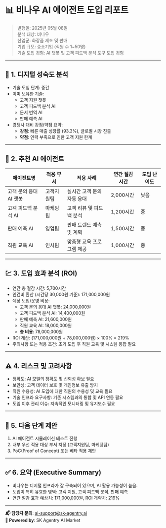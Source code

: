 # 📊 비나우 AI 에이전트 도입 리포트

> 발행일: 2025년 05월 08일  
> 분석 대상: 비나우  
> 산업군: 화장품 제조 및 판매  
> 기업 규모: 중소기업 (직원 수 1~50명)  
> 기술 도입 경험: AI 챗봇 및 고객 피드백 분석 도구 도입 경험

---

## 🧭 1. 디지털 성숙도 분석

- 기술 도입 단계: 중간
- 이미 보유한 기술:
  - 고객 지원 챗봇
  - 고객 피드백 분석 AI
  - 문서 번역 AI
  - 판매 예측 AI
- 경쟁사 대비 강점/약점 요약:
  - **강점**: 빠른 매출 성장률 (93.3%), 글로벌 시장 진출
  - **약점**: 인력 부족으로 인한 고객 지원 한계

---

## 🤖 2. 추천 AI 에이전트

| 에이전트명                     | 적용 부서       | 적용 사례                     | 연간 절감 시간 | 도입 난이도 |
|--------------------------------|----------------|-------------------------------|----------------|--------------|
| 고객 문의 응대 AI 챗봇        | 고객지원팀     | 실시간 고객 문의 자동 응대   | 2,000시간      | 낮음         |
| 고객 피드백 분석 AI           | 마케팅팀       | 고객 리뷰 및 피드백 분석     | 1,200시간      | 중           |
| 판매 예측 AI                  | 영업팀         | 판매 트렌드 예측 및 계획     | 1,500시간      | 중           |
| 직원 교육 AI                  | 인사팀         | 맞춤형 교육 프로그램 제공     | 1,000시간      | 중           |

---

## 💹 3. 도입 효과 분석 (ROI)

- 연간 총 절감 시간: 5,700시간
- 인건비 환산 (시간당 30,000원 기준): 171,000,000원
- 예상 도입/운영 비용:
  - 고객 문의 응대 AI 챗봇: 24,000,000원
  - 고객 피드백 분석 AI: 14,400,000원
  - 판매 예측 AI: 21,600,000원
  - 직원 교육 AI: 18,000,000원
  - **총 비용**: 78,000,000원
- ROI 계산: (171,000,000원 ÷ 78,000,000원) × 100% = 219%
- 주의사항 또는 적용 조건: 초기 도입 후 직원 교육 및 시스템 통합 필요

---

## ⚠️ 4. 리스크 및 고려사항

- 정확도: AI 모델의 정확도 및 신뢰성 확보 필요
- 보안성: 고객 데이터 보호 및 개인정보 유출 방지
- 직원 수용성: AI 도입에 대한 직원의 수용성 및 교육 필요
- 기술 인프라 요구사항: 기존 시스템과의 통합 및 API 연동 필요
- 도입 이후 관리 이슈: 지속적인 모니터링 및 유지보수 필요

---

## 🚀 5. 다음 단계 제안

1. AI 에이전트 시뮬레이션 테스트 진행
2. 내부 우선 적용 대상 부서 지정 (고객지원팀, 마케팅팀)
3. PoC(Proof of Concept) 또는 베타 적용 제안

---

## ✅ 6. 요약 (Executive Summary)

- 비나우는 디지털 인프라가 잘 구축되어 있으며, AI 활용 가능성이 높음.
- 도입이 특히 유효한 영역: 고객 지원, 고객 피드백 분석, 판매 예측
- 연간 절감 효과 예상치: 171,000,000원, ROI 개략치: 219%

---

**📬 담당자 문의**: ai-support@sk-agentry.ai  
**🧠 Powered by**: SK Agentry AI Market